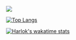 <picture>
  <source
    srcset="https://github-readme-stats.vercel.app/api?username=AllenBlesson&show_icons=true&theme=dark"
    media="(prefers-color-scheme: dark)"
  />
  <source
    srcset="https://github-readme-stats.vercel.app/api?username=AllenBlesson&show_icons=true"
    media="(prefers-color-scheme: light), (prefers-color-scheme: no-preference)"
  />
  <img src="https://github-readme-stats.vercel.app/api?username=AllenBlesson&show_icons=true" />
</picture>

[![Top Langs](https://github-readme-stats.vercel.app/api/top-langs/?username=AllenBlesson&layout=pie)](https://github.com/AllenBlesson/github-readme-stats)

[![Harlok's wakatime stats](https://github-readme-stats.vercel.app/api/wakatime?username=AllenBlesson)](https://github.com/AllenBlesson/github-readme-stats)
